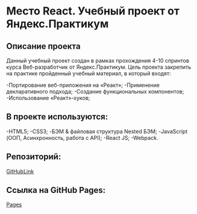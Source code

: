 # Место React. Учебный проект от Яндекс.Практикум
## Описание проекта
Данный учебный проект создан в рамках прохождения 4-10 спринтов курса Веб-разработчик от Яндекс.Практикум. Цель проекта закрепить на практике пройденный учебный материал, в который входят:

-Портирование веб-приложения на «Реакт»;
-Применение декларативного подхода;
-Создание функциональных компонентов;
-Использование «Реакт»-хуков;

## В проекте используются:
-HTML5;
-CSS3;
-БЭМ & файловая структура Nested БЭМ;
-JavaScript (ООП, Асинхронность, работа с API);
-React JS;
-Webpack.

## Репозиторий:
[GitHubLink](https://github.com/Dimitry364/mesto-react)

## Ссылка на GitHub Pages:
[Pages](https://dimitry364.github.io/mesto-react/)